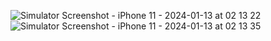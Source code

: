 ![Simulator Screenshot - iPhone 11 - 2024-01-13 at 02 13 22](https://github.com/mkemalarda/TasarimCalismasi/assets/101436801/03291040-8e4a-4b34-a847-9a33d13796eb)
![Simulator Screenshot - iPhone 11 - 2024-01-13 at 02 13 35](https://github.com/mkemalarda/TasarimCalismasi/assets/101436801/c281d67a-04df-4d7f-adaf-ccae156907f5)
